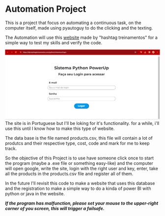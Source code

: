 # Automation Project 

This is a project that focus on automating a continuous task, 
on the computer itself, made using pyautoguy to do the clicking and the texting.

The Automation will use this [website](https://dlp.hashtagtreinamentos.com/python/intensivao/login) made by "hashtag treinamentos" for a simple way to test my skills and verify the code.

![Screenshot of the site](Site.png)
The site is in Portuguese but I'll be loking for it's functionality. for a while, i'll use this until I know how to make this type of website.

The data base is the file named products.csv, this file will contain a lot of produtcs and their respective type, cost, code and mark for me to keep track.

So the objective of this Project is to use have someone click once to start the program (maybe a .exe file or something easy-like) and the computer will open google, write the site, login with the right user and key, enter, take all the products in the products.csv file and register all of them.

In the future I'll revisit this code to make a website that uses this database and the registration to make a simple way to do a kinda of power BI with python or java in the website.

***If the program has malfunction, please set your mouse to the upper-right corner of you screen, this will trigger a failsafe.***